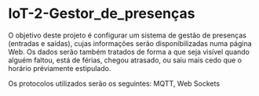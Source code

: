 # IoT-2-Gestor_de_presenças
O objetivo deste projeto é configurar um sistema de gestão de presenças (entradas e saídas), cujas informações serão disponíbilizadas numa página Web. Os dados serão também tratados de forma a que seja visível quando alguém faltou, está de férias, chegou atrasado, ou saiu mais cedo que o horário préviamente estipulado.

Os protocolos utilizados serão os seguintes: MQTT, Web Sockets
